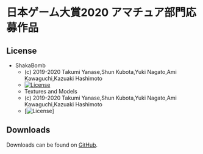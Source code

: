 # 日本ゲーム大賞2020 アマチュア部門応募作品

## License

* ShakaBomb
  - (c) 2019-2020 Takumi Yanase,Shun Kubota,Yuki Nagato,Ami Kawaguchi,Kazuaki Hashimoto
  - [![License](https://img.shields.io/badge/license-MIT-blue.svg?style=flat)](https://opensource.org/licenses/mit-license.php)
   * Textures and Models
  - (c) 2019-2020 Takumi Yanase,Shun Kubota,Yuki Nagato,Ami Kawaguchi,Kazuaki Hashimoto
  - [![License](https://img.shields.io/badge/License-CC%20BY--NC--ND%204.0-yellow.svg?style=flat)]

## Downloads

Downloads can be found on [GitHub](https://github.com/Trident-CESA2020/CESA2020-ShakaBomb/releases).  
